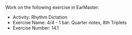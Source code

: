 Work on the following exercise in EarMaster:
- Activity: Rhythm Dictation
- Exercise Name: 4/4 - 1 bar: Quarter notes, 8th Triplets
- Exercise Number: 14.1
